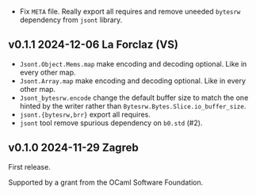 

- Fix `META` file. Really export all requires and
  remove uneeded `bytesrw` dependency from `jsont` library.

v0.1.1 2024-12-06 La Forclaz (VS)
---------------------------------

- `Jsont.Object.Mems.map` make encoding and decoding optional. Like
   in every other map.
- `Jsont.Array.map` make encoding and decoding optional. Like
   in every other map.
- `Jsont_bytesrw.encode` change the default buffer size
  to match the one hinted by the writer rather than
  `Bytesrw.Bytes.Slice.io_buffer_size`.
- `jsont.{bytesrw,brr}` export all requires.
- `jsont` tool remove spurious dependency on `b0.std` (#2).

v0.1.0 2024-11-29 Zagreb
------------------------

First release.

Supported by a grant from the OCaml Software Foundation.
